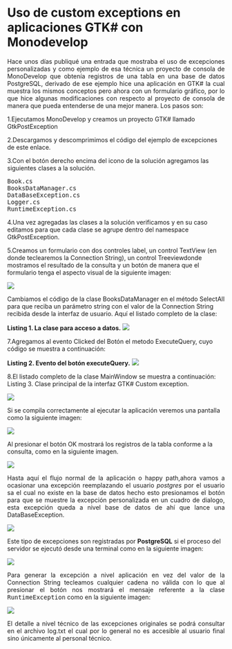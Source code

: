 # Uso de custom exceptions en aplicaciones GTK# con Monodevelop
<p align="justify">
Hace unos días publiqué una entrada que mostraba el uso de excepciones personalizadas y como ejemplo de esa técnica un proyecto de consola de MonoDevelop que obtenía registros de una tabla en una base de datos PostgreSQL, derivado de ese ejemplo hice una aplicación en GTK# la cual muestra los mismos conceptos pero ahora con un formulario gráfico, por lo que hice algunas modificaciones con respecto al proyecto de consola de manera que pueda entenderse de una mejor manera.
Los pasos son:
</p>
<p>
1.Ejecutamos MonoDevelop y creamos un proyecto GTK# llamado GtkPostException
</p>
<p>
2.Descargamos y descomprimimos el código del ejemplo de excepciones de este enlace.
</p>
<p>
3.Con el botón derecho encima del icono de la solución agregamos las siguientes clases a la solución.
</p>
<pre>
Book.cs
BooksDataManager.cs
DataBaseException.cs
Logger.cs
RuntimeException.cs
</pre>
<p>
4.Una vez agregadas las clases a la solución verificamos y en su caso editamos para que cada clase se agrupe dentro del namespace GtkPostException.
</p>
<p>
5.Creamos un formulario con dos controles label, un control TextView (en donde teclearemos la Connection String), un control Treeviewdonde mostramos el resultado de la consulta y un botón de manera que el formulario tenga el aspecto visual de la siguiente imagen:
</p>
<img src="gtkpostex1.png">
<p>
Cambiamos el código de la clase BooksDataManager en el método SelectAll para que reciba un parámetro string con el valor de la Connection String recibida desde la interfaz de usuario. Aquí el listado completo de la clase:
</p>
<b>Listing 1. La clase para acceso a datos.</b>
<img src="BooksDataManager.png">
<p>
7.Agregamos al evento Clicked del Botón el metodo ExecuteQuery, cuyo código se muestra a continuación:
</p>
<b>Listing 2. Evento del botón executeQuery.</b>
<img src="executeQuery.png">
<p>
8.El listado completo de la clase MainWindow se muestra a continuación:
Listing 3. Clase principal de la interfaz GTK# Custom exception.
</p>
<img src="MainWindow.png">
<p>
Si se compila correctamente al ejecutar la aplicación veremos una pantalla como la siguiente imagen:
</p>
<img src="gtkpostex2.png">
<p>
Al presionar el botón OK mostrará los registros de la tabla conforme a la consulta, como en la siguiente imagen.
</p>
<img src="gtkpostex3.png">
<p align="justify">
Hasta aquí el flujo normal de la aplicación o happy path,ahora vamos a ocasionar una excepción reemplazando el usuario <i>postgres</i> por el usuario sa el cual no existe en la base de datos hecho esto presionamos el botón para que se muestre la excepción personalizada en un cuadro de dialogo, esta excepción queda a nivel base de datos de ahí que lance una DataBaseException.
</p>
<img src="gtkpostex4.png">
<p>
Este tipo de excepciones son registradas por <b>PostgreSQL</b> si el proceso del servidor se ejecutó desde una terminal como en la siguiente imagen:
</p>
<img src="gtkpostex6.png">
<p align="justify">
Para generar la excepción a nivel aplicación en vez del valor de la Connection String tecleamos cualquier cadena no válida con lo que al presionar el botón nos mostrará el mensaje referente a la clase <tt>RuntimeException</tt> como en la siguiente imagen:
</p>
<img src="gtkpostex5.png">
<p align="justify">
El detalle a nivel técnico de las excepciones originales se podrá consultar en el archivo log.txt el cual por lo general no es accesible al usuario final sino únicamente al personal técnico.
</p>